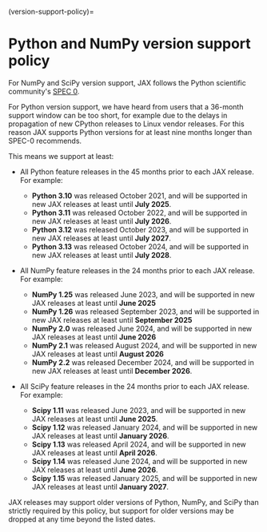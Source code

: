 (version-support-policy)=
# Python and NumPy version support policy

<!--* freshness: { reviewed: '2024-05-02' } *-->

For NumPy and SciPy version support, JAX follows the Python scientific community's
[SPEC 0](https://scientific-python.org/specs/spec-0000/).

For Python version support, we have heard from users that a 36-month support window can
be too short, for example due to the delays in propagation of new CPython releases
to Linux vendor releases. For this reason JAX supports Python versions for at least
nine months longer than SPEC-0 recommends.

This means we support at least:

* All Python feature releases in the 45 months prior to each JAX release. For example:

  * **Python 3.10** was released October 2021, and will be supported in new JAX releases at least until **July 2025**.
  * **Python 3.11** was released October 2022, and will be supported in new JAX releases at least until **July 2026**.
  * **Python 3.12** was released October 2023, and will be supported in new JAX releases at least until **July 2027**.
  * **Python 3.13** was released October 2024, and will be supported in new JAX releases at least until **July 2028**.

* All NumPy feature releases in the 24 months prior to each JAX release. For example:

  * **NumPy 1.25** was released June 2023, and will be supported in new JAX releases at least until **June 2025**
  * **NumPy 1.26** was released September 2023, and will be supported in new JAX releases at least until **September 2025**
  * **NumPy 2.0** was released June 2024, and will be supported in new JAX releases at least until **June 2026**
  * **NumPy 2.1** was released August 2024, and will be supported in new JAX releases at least until **August 2026**
  * **NumPy 2.2** was released December 2024, and will be supported in new JAX releases at least until **December 2026**.

* All SciPy feature releases in the 24 months prior to each JAX release. For example:

  * **Scipy 1.11** was released June 2023, and will be supported in new JAX releases at least until **June 2025**.
  * **Scipy 1.12** was released January 2024, and will be supported in new JAX releases at least until **January 2026**.
  * **Scipy 1.13** was released April 2024, and will be supported in new JAX releases at least until **April 2026**.
  * **Scipy 1.14** was released June 2024, and will be supported in new JAX releases at least until **June 2026**.
  * **Scipy 1.15** was released January 2025, and will be supported in new JAX releases at least until **January 2027**.

JAX releases may support older versions of Python, NumPy, and SciPy than strictly required
by this policy, but support for older versions may be dropped at any time beyond the listed
dates.
